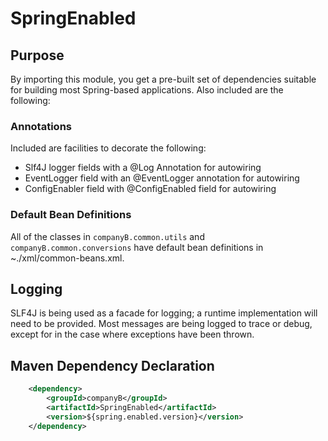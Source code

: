 # SpringEnabled

## Purpose
By importing this module, you get a pre-built set of dependencies suitable for building most Spring-based applications.
Also included are the following:

### Annotations
Included are facilities to decorate the following:
*   Slf4J logger fields with a @Log Annotation for autowiring
*   EventLogger field with an @EventLogger annotation for autowiring
*   ConfigEnabler field with @ConfigEnabled field for autowiring

### Default Bean Definitions
All of the classes in `companyB.common.utils` and `companyB.common.conversions` have default bean definitions in ~./xml/common-beans.xml.

## Logging
SLF4J is being used as a facade for logging; a runtime implementation will need to be provided.
Most messages are being logged to trace or debug, except for in the case where exceptions have been thrown.

## Maven Dependency Declaration
```xml
    <dependency>
        <groupId>companyB</groupId>
        <artifactId>SpringEnabled</artifactId>
        <version>${spring.enabled.version}</version>
    </dependency>
```
